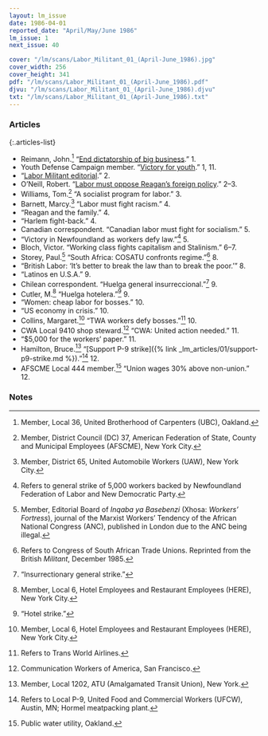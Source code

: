 ```yaml
---
layout: lm_issue
date: 1986-04-01
reported_date: "April/May/June 1986"
lm_issue: 1
next_issue: 40

cover: "/lm/scans/Labor_Militant_01_(April-June_1986).jpg"
cover_width: 256
cover_height: 341
pdf: "/lm/scans/Labor_Militant_01_(April-June_1986).pdf"
djvu: "/lm/scans/Labor_Militant_01_(April-June_1986).djvu"
txt: "/lm/scans/Labor_Militant_01_(April-June_1986).txt"
---
```


### Articles

{:.articles-list}
* Reimann, John.[^14] “[End dictatorship of big business](end-dictatorship-of-big-business/).” 1.
* Youth Defense Campaign member. “[Victory for youth](victory-for-youth/).” 1, 11.
* “[Labor Militant editorial](labor-militant-editorial/).” 2.
* O’Neill, Robert. “[Labor must oppose Reagan’s foreign policy](labor-must-oppose-reagans-foreign-policy/).” 2–3.
* Williams, Tom.[^1] “A socialist program for labor.” 3.
* Barnett, Marcy.[^2] “Labor must fight racism.” 4.
* “Reagan and the family.” 4.
* “Harlem fight-back.” 4.
* Canadian correspondent. “Canadian labor must fight for socialism.” 5.
* “Victory in Newfoundland as workers defy law.”[^3] 5.
* Bloch, Victor. “Working class fights capitalism and Stalinism.” 6–7.
* Storey, Paul.[^4] “South Africa: <abbr>COSATU</abbr> confronts regime.”[^5] 8.
* “British Labor: ‘It’s better to break the law than to break the poor.’” 8.
* “Latinos en U.S.A.” 9.
* Chilean correspondent. <span lang="es">“Huelga general insurreccional.”</span>[^6] 9.
* Cutler, M.[^7] <span lang="es">“Huelga hotelera.”</span>[^8] 9.
* “Women: cheap labor for bosses.” 10.
* “US economy in crisis.” 10.
* Collins, Margaret.[^7] “<abbr>TWA</abbr> workers defy bosses.”[^9] 10.
* <abbr>CWA</abbr> Local 9410 shop steward.[^10] “<abbr>CWA</abbr>: United action needed.” 11.
* “$5,000 for the workers’ paper.” 11.
* Hamilton, Bruce.[^11] “[Support P-9 strike]({% link _lm_articles/01/support-p9-strike.md %}).”[^12] 12.
* <abbr>AFSCME</abbr> Local 444 member.[^13] “Union wages 30% above non-union.” 12.

### Notes

[^1]: Member, District Council (DC) 37, American Federation of State, County and Municipal Employees (<abbr>AFSCME</abbr>), New York City.
[^2]: Member, District 65, United Automobile Workers (<abbr>UAW</abbr>), New York City.
[^3]: Refers to general strike of 5,000 workers backed by Newfoundland Federation of Labor and New Democratic Party.
[^4]: Member, Editorial Board of <cite lang="xh">Inqaba ya Basebenzi</cite> (Xhosa: <cite>Workers’ Fortress</cite>), journal of the Marxist Workers’ Tendency of the African National Congress (<abbr>ANC</abbr>), published in London due to the <abbr>ANC</abbr> being illegal.
[^5]: Refers to Congress of South African Trade Unions. Reprinted from the British <cite>Militant</cite>, December 1985.
[^6]: “Insurrectionary general strike.”
[^7]: Member, Local 6, Hotel Employees and Restaurant Employees (<abbr>HERE</abbr>), New York City.
[^8]: “Hotel strike.”
[^9]: Refers to Trans World Airlines.
[^10]: Communication Workers of America, San Francisco.
[^11]: Member, Local 1202, <abbr>ATU</abbr> (Amalgamated Transit Union), New York.
[^12]: Refers to Local P-9, United Food and Commercial Workers (<abbr>UFCW</abbr>), Austin, MN; Hormel meatpacking plant.
[^13]: Public water utility, Oakland. 
[^14]: Member, Local 36, United Brotherhood of Carpenters (<abbr>UBC</abbr>), Oakland.